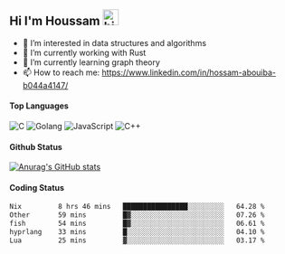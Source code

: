 ## Hi I'm Houssam <img src="https://user-images.githubusercontent.com/1303154/88677602-1635ba80-d120-11ea-84d8-d263ba5fc3c0.gif" width="28px" alt="hi">

- 👀 I’m interested in data structures and algorithms
- 🔭 I’m currently working with Rust
- 🌱 I’m currently learning graph theory
- 📫 How to reach me: https://www.linkedin.com/in/hossam-abouiba-b044a4147/

#### Top Languages

![C](https://img.shields.io/badge/c-%2300599C.svg?style=for-the-badge&logo=c&logoColor=white)
![Golang](https://img.shields.io/badge/go-blue?style=for-the-badge&logo=Goland)
![JavaScript](https://img.shields.io/badge/javascript-%23323330.svg?style=for-the-badge&logo=javascript&logoColor=%23F7DF1E)
![C++](https://img.shields.io/badge/C%2B%2B-blue?style=for-the-badge&logo=C%2B%2B)


#### Github Status
[![Anurag's GitHub stats](https://github-readme-stats.vercel.app/api?username=0xhoussam&theme=tokyonight)](https://github.com/anuraghazra/github-readme-stats)

#### Coding Status
<!--START_SECTION:waka-->

```txt
Nix         8 hrs 46 mins   ████████████████░░░░░░░░░   64.28 %
Other       59 mins         █▓░░░░░░░░░░░░░░░░░░░░░░░   07.26 %
fish        54 mins         █▓░░░░░░░░░░░░░░░░░░░░░░░   06.61 %
hyprlang    33 mins         █░░░░░░░░░░░░░░░░░░░░░░░░   04.10 %
Lua         25 mins         ▓░░░░░░░░░░░░░░░░░░░░░░░░   03.17 %
```

<!--END_SECTION:waka-->
